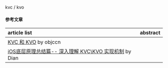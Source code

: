 kvc / kvo
#### 参考文章
article list | abstract
:-- | :--:
[KVC 和 KVO](https://www.objccn.io/issue-7-3/) by objccn |
[iOS底层原理总结篇-- 深入理解 KVC\KVO 实现机制](https://juejin.im/post/5c2189dee51d454517589c8b) by Dian |